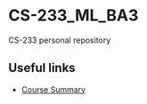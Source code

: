 # CS-233_ML_BA3

CS-233 personal repository

## Useful links

- [Course Summary](https://github.com/RaulinN/EPFL_Summaries)
